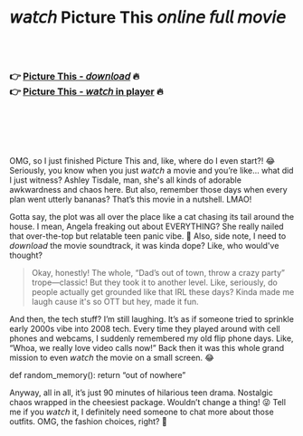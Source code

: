 <h1>𝘸𝘢𝘵𝘤𝘩 Picture This 𝘰𝘯𝘭𝘪𝘯𝘦 𝘧𝘶𝘭𝘭 𝘮𝘰𝘷𝘪𝘦</h1>


<br><br>

<h3>👉 <a href="https://Demonds-londphilinwee1972.github.io/fmpduindvr/">Picture This - 𝘥𝘰𝘸𝘯𝘭𝘰𝘢𝘥</a> 🔥<br>
👉 <a href="https://Demonds-londphilinwee1972.github.io/fmpduindvr/">Picture This - 𝘸𝘢𝘵𝘤𝘩 in player</a> 🔥
</h3>



<br><br><br><br>


OMG, so I just finished Picture This and, like, where do I even start?! 😂 Seriously, you know when you just 𝘸𝘢𝘵𝘤𝘩 a movie and you’re like… what did I just witness? Ashley Tisdale, man, she's all kinds of adorable awkwardness and chaos here. But also, remember those days when every plan went utterly bananas? That’s this movie in a nutshell. LMAO!

Gotta say, the plot was all over the place like a cat chasing its tail around the house. I mean, Angela freaking out about EVERYTHING? She really nailed that over-the-top but relatable teen panic vibe. 📱 Also, side note, I need to 𝘥𝘰𝘸𝘯𝘭𝘰𝘢𝘥 the movie soundtrack, it was kinda dope? Like, who would've thought?

> Okay, honestly! The whole, “Dad’s out of town, throw a crazy party” trope—classic! But they took it to another level. Like, seriously, do people actually get grounded like that IRL these days? Kinda made me laugh cause it's so OTT but hey, made it fun.

And then, the tech stuff? I’m still laughing. It’s as if someone tried to sprinkle early 2000s vibe into 2008 tech. Every time they played around with cell phones and webcams, I suddenly remembered my old flip phone days. Like, “Whoa, we really love video calls now!” Back then it was this whole grand mission to even 𝘸𝘢𝘵𝘤𝘩 the movie on a small screen. 😂

def random_memory():
    return “out of nowhere”

Anyway, all in all, it’s just 90 minutes of hilarious teen drama. Nostalgic chaos wrapped in the cheesiest package. Wouldn’t change a thing! 😜 Tell me if you 𝘸𝘢𝘵𝘤𝘩 it, I definitely need someone to chat more about those outfits. OMG, the fashion choices, right? 🌟
